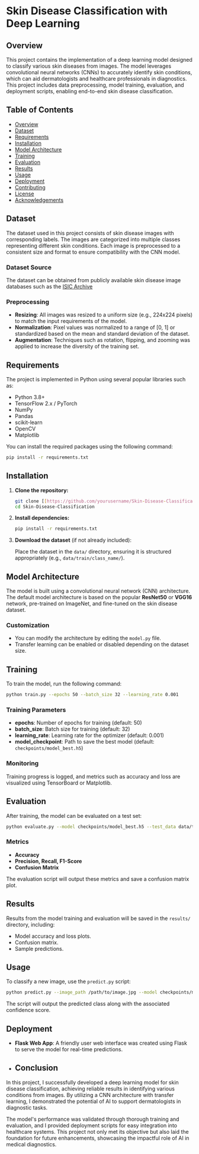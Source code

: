 # Skin Disease Classification with Deep Learning

## Overview

This project contains the implementation of a deep learning model designed to classify various skin diseases from images. The model leverages convolutional neural networks (CNNs) to accurately identify skin conditions, which can aid dermatologists and healthcare professionals in diagnostics. This project includes data preprocessing, model training, evaluation, and deployment scripts, enabling end-to-end skin disease classification.

## Table of Contents

- [Overview](#overview)
- [Dataset](#dataset)
- [Requirements](#requirements)
- [Installation](#installation)
- [Model Architecture](#model-architecture)
- [Training](#training)
- [Evaluation](#evaluation)
- [Results](#results)
- [Usage](#usage)
- [Deployment](#deployment)
- [Contributing](#contributing)
- [License](#license)
- [Acknowledgements](#acknowledgements)

## Dataset

The dataset used in this project consists of skin disease images with corresponding labels. The images are categorized into multiple classes representing different skin conditions. Each image is preprocessed to a consistent size and format to ensure compatibility with the CNN model.

### Dataset Source

The dataset can be obtained from publicly available skin disease image databases such as the [ISIC Archive](https://www.isic-archive.com/)

### Preprocessing

- **Resizing**: All images was resized to a uniform size (e.g., 224x224 pixels) to match the input requirements of the model.
- **Normalization**: Pixel values was normalized to a range of [0, 1] or standardized based on the mean and standard deviation of the dataset.
- **Augmentation**: Techniques such as rotation, flipping, and zooming was applied to increase the diversity of the training set.

## Requirements

The project is implemented in Python using several popular libraries such as:
- Python 3.8+
- TensorFlow 2.x / PyTorch
- NumPy
- Pandas
- scikit-learn
- OpenCV
- Matplotlib

You can install the required packages using the following command:

```bash
pip install -r requirements.txt
```

## Installation

1. **Clone the repository:**

    ```bash
    git clone [[https://github.com/yourusername/Skin-Disease-Classification.git](https://github.com/abrahamoaks/Skin-Disease-Classification-with-Deep-Learning)](https://github.com/abrahamoaks/Skin-Disease-Classification-with-Deep-Learning)
    cd Skin-Disease-Classification
    ```

2. **Install dependencies:**

    ```bash
    pip install -r requirements.txt
    ```

3. **Download the dataset** (if not already included):

   Place the dataset in the `data/` directory, ensuring it is structured appropriately (e.g., `data/train/class_name/`).

## Model Architecture

The model is built using a convolutional neural network (CNN) architecture. The default model architecture is based on the popular **ResNet50** or **VGG16** network, pre-trained on ImageNet, and fine-tuned on the skin disease dataset.

### Customization

- You can modify the architecture by editing the `model.py` file.
- Transfer learning can be enabled or disabled depending on the dataset size.

## Training

To train the model, run the following command:

```bash
python train.py --epochs 50 --batch_size 32 --learning_rate 0.001
```

### Training Parameters

- **epochs**: Number of epochs for training (default: 50)
- **batch_size**: Batch size for training (default: 32)
- **learning_rate**: Learning rate for the optimizer (default: 0.001)
- **model_checkpoint**: Path to save the best model (default: `checkpoints/model_best.h5`)

### Monitoring

Training progress is logged, and metrics such as accuracy and loss are visualized using TensorBoard or Matplotlib.

## Evaluation

After training, the model can be evaluated on a test set:

```bash
python evaluate.py --model checkpoints/model_best.h5 --test_data data/test/
```

### Metrics

- **Accuracy**
- **Precision, Recall, F1-Score**
- **Confusion Matrix**

The evaluation script will output these metrics and save a confusion matrix plot.

## Results

Results from the model training and evaluation will be saved in the `results/` directory, including:

- Model accuracy and loss plots.
- Confusion matrix.
- Sample predictions.

## Usage

To classify a new image, use the `predict.py` script:

```bash
python predict.py --image_path /path/to/image.jpg --model checkpoints/model_best.h5
```

The script will output the predicted class along with the associated confidence score.

## Deployment
- **Flask Web App**: A friendly user web interface was created using Flask to serve the model for real-time predictions.

- ## Conclusion
In this project, I successfully developed a deep learning model for skin disease classification, achieving reliable results in identifying various conditions from images. By utilizing a CNN architecture with transfer learning, I demonstrated the potential of AI to support dermatologists in diagnostic tasks.

The model's performance was validated through thorough training and evaluation, and I provided deployment scripts for easy integration into healthcare systems. This project not only met its objective but also laid the foundation for future enhancements, showcasing the impactful role of AI in medical diagnostics.
